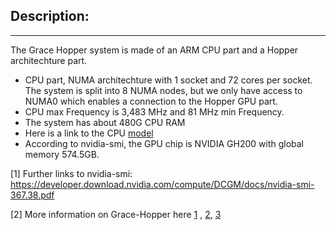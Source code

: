 ## Description:
----------------

The Grace Hopper system is made of an ARM CPU part and a Hopper architechture part.

* CPU part, NUMA architechture with 1 socket and 72 cores per socket. The system is split into 8 NUMA nodes, but we only have access to NUMA0 which enables a connection to the Hopper GPU part.
* CPU max Frequency is 3,483 MHz and 81 MHz min Frequency.
* The system has about 480G CPU RAM
* Here is a link to the CPU [model](https://www.arm.com/products/silicon-ip-cpu/neoverse/neoverse-v2)
* According to nvidia-smi, the GPU chip is  NVIDIA GH200 with global memory 574.5GB.


[1] Further links to nvidia-smi: https://developer.download.nvidia.com/compute/DCGM/docs/nvidia-smi-367.38.pdf

[2] More information on Grace-Hopper here [1](https://extremecomputingtraining.anl.gov/wp-content/uploads/sites/96/2023/08/ATPESC-2023-Track-1-Talk-4-Giri-Nvidia-Grace-Hopper-1.pdf) , [2](https://developer.nvidia.com/grace-cpu), [3](https://www.nvidia.com/en-us/on-demand/session/gtcspring22-s41788/)  

